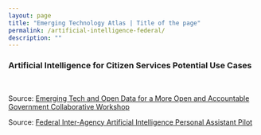 ```yaml
---
layout: page
title: "Emerging Technology Atlas | Title of the page"
permalink: /artificial-intelligence-federal/
description: ""
---
```


### Artificial Intelligence for Citizen Services Potential Use Cases

<p> <br> </p>

<p>Source: <a href="/emerging-technology-atlas/workshop/"><span>Emerging Tech and Open Data for a More Open and Accountable Government Collaborative Workshop</span></a></p>

<p>Source: <a href="https://github.com/GSA/AI-Assistant-Pilot/wiki/Participating-Concepts"><span>Federal Inter-Agency Artificial Intelligence Personal Assistant Pilot</span></a></p>

